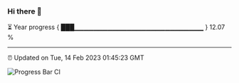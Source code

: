 ### Hi there 👋

⏳ Year progress { ███▁▁▁▁▁▁▁▁▁▁▁▁▁▁▁▁▁▁▁▁▁▁▁▁▁▁▁ } 12.07 %

---

⏰ Updated on Tue, 14 Feb 2023 01:45:23 GMT

![Progress Bar CI](https://github.com/ZhaoGui/ZhaoGui/workflows/Progress%20Bar%20CI/badge.svg)
